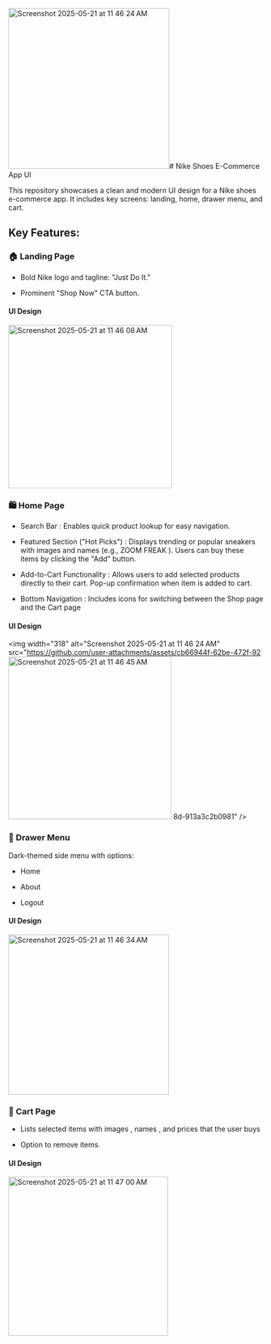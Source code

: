 <img width="318" alt="Screenshot 2025-05-21 at 11 46 24 AM" src="https://github.com/user-attachments/assets/21ffc0cb-af26-42e0-a254-8b66a6f54fbb" /># Nike Shoes E-Commerce App UI

This repository showcases a clean and modern UI design for a Nike shoes e-commerce app. It includes key screens: landing, home, drawer menu, and cart.

## Key Features:
### 🏠 Landing Page
- Bold Nike logo and tagline: "Just Do It."
* Prominent "Shop Now" CTA button.
#### UI Design
<img width="323" alt="Screenshot 2025-05-21 at 11 46 08 AM" src="https://github.com/user-attachments/assets/90629082-d4ac-48f1-89f2-d8ace5c07a71" />

### 🛍️ Home Page
* Search Bar : Enables quick product lookup for easy navigation.
- Featured Section ("Hot Picks") : Displays trending or popular sneakers with images and names (e.g., ZOOM FREAK ). Users can buy these items by clicking the "Add" button.
* Add-to-Cart Functionality : Allows users to add selected products directly to their cart. Pop-up confirmation when item is added to cart.
- Bottom Navigation : Includes icons for switching between the Shop page and the Cart page
#### UI Design
<img width="318" alt="Screenshot 2025-05-21 at 11 46 24 AM" src="https://github.com/user-attachments/assets/cb66944f-62be-472f-92<img width="322" alt="Screenshot 2025-05-21 at 11 46 45 AM" src="https://github.com/user-attachments/assets/54f03524-37e1-4659-8ffd-59508afa2de0" />
8d-913a3c2b0981" />

### 📝 Drawer Menu
Dark-themed side menu with options:
- Home
* About
- Logout
#### UI Design
<img width="317" alt="Screenshot 2025-05-21 at 11 46 34 AM" src="https://github.com/user-attachments/assets/319f8ddb-5a57-44e2-b8c7-1540b42e262f" />

### 🛒 Cart Page
- Lists selected items with images , names , and prices that the user buys
* Option to remove items.
#### UI Design
<img width="315" alt="Screenshot 2025-05-21 at 11 47 00 AM" src="https://github.com/user-attachments/assets/ea5feb0c-d58f-4336-aa30-2e6d2f6372f2" />


